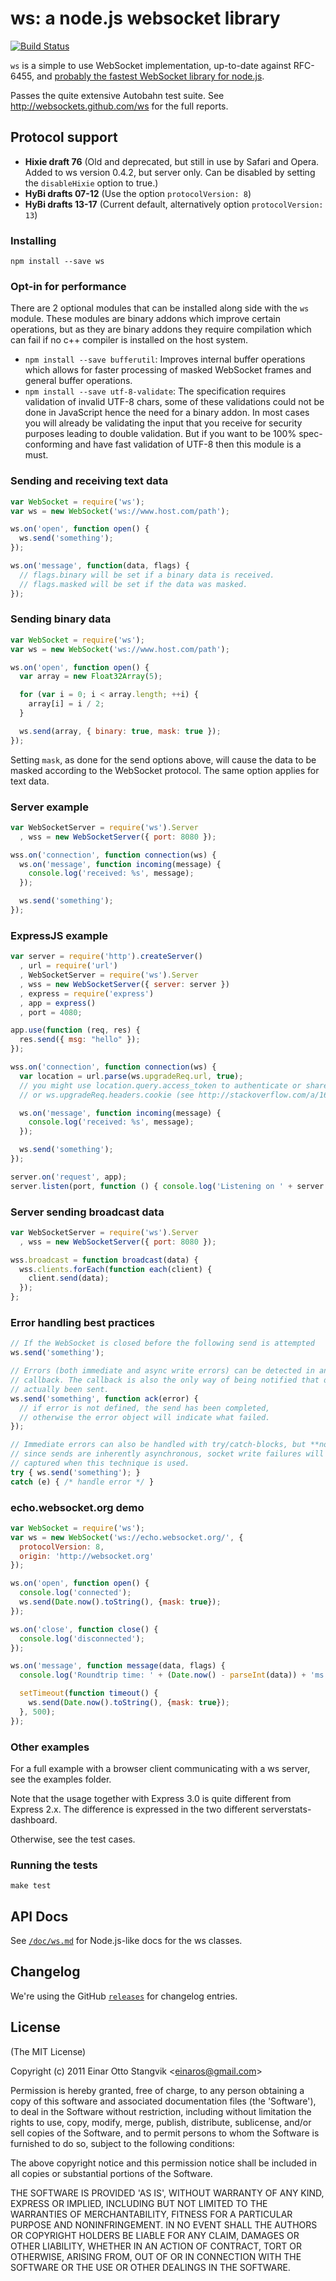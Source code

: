 # ws: a node.js websocket library

[![Build Status](https://travis-ci.org/websockets/ws.svg?branch=master)](https://travis-ci.org/websockets/ws)

`ws` is a simple to use WebSocket implementation, up-to-date against RFC-6455,
and [probably the fastest WebSocket library for node.js][archive].

Passes the quite extensive Autobahn test suite. See http://websockets.github.com/ws
for the full reports.

## Protocol support

* **Hixie draft 76** (Old and deprecated, but still in use by Safari and Opera.
  Added to ws version 0.4.2, but server only. Can be disabled by setting the
  `disableHixie` option to true.)
* **HyBi drafts 07-12** (Use the option `protocolVersion: 8`)
* **HyBi drafts 13-17** (Current default, alternatively option `protocolVersion: 13`)

### Installing

```
npm install --save ws
```

### Opt-in for performance

There are 2 optional modules that can be installed along side with the `ws`
module. These modules are binary addons which improve certain operations, but as
they are binary addons they require compilation which can fail if no c++
compiler is installed on the host system.

- `npm install --save bufferutil`: Improves internal buffer operations which
  allows for faster processing of masked WebSocket frames and general buffer
  operations.
- `npm install --save utf-8-validate`: The specification requires validation of
  invalid UTF-8 chars, some of these validations could not be done in JavaScript
  hence the need for a binary addon. In most cases you will already be
  validating the input that you receive for security purposes leading to double
  validation. But if you want to be 100% spec-conforming and have fast
  validation of UTF-8 then this module is a must.

### Sending and receiving text data

```js
var WebSocket = require('ws');
var ws = new WebSocket('ws://www.host.com/path');

ws.on('open', function open() {
  ws.send('something');
});

ws.on('message', function(data, flags) {
  // flags.binary will be set if a binary data is received.
  // flags.masked will be set if the data was masked.
});
```

### Sending binary data

```js
var WebSocket = require('ws');
var ws = new WebSocket('ws://www.host.com/path');

ws.on('open', function open() {
  var array = new Float32Array(5);

  for (var i = 0; i < array.length; ++i) {
    array[i] = i / 2;
  }

  ws.send(array, { binary: true, mask: true });
});
```

Setting `mask`, as done for the send options above, will cause the data to be
masked according to the WebSocket protocol. The same option applies for text
data.

### Server example

```js
var WebSocketServer = require('ws').Server
  , wss = new WebSocketServer({ port: 8080 });

wss.on('connection', function connection(ws) {
  ws.on('message', function incoming(message) {
    console.log('received: %s', message);
  });

  ws.send('something');
});
```

### ExpressJS example

```js
var server = require('http').createServer()
  , url = require('url')
  , WebSocketServer = require('ws').Server
  , wss = new WebSocketServer({ server: server })
  , express = require('express')
  , app = express()
  , port = 4080;

app.use(function (req, res) {
  res.send({ msg: "hello" });
});

wss.on('connection', function connection(ws) {
  var location = url.parse(ws.upgradeReq.url, true);
  // you might use location.query.access_token to authenticate or share sessions
  // or ws.upgradeReq.headers.cookie (see http://stackoverflow.com/a/16395220/151312)

  ws.on('message', function incoming(message) {
    console.log('received: %s', message);
  });

  ws.send('something');
});

server.on('request', app);
server.listen(port, function () { console.log('Listening on ' + server.address().port) });
```

### Server sending broadcast data

```js
var WebSocketServer = require('ws').Server
  , wss = new WebSocketServer({ port: 8080 });

wss.broadcast = function broadcast(data) {
  wss.clients.forEach(function each(client) {
    client.send(data);
  });
};
```

### Error handling best practices

```js
// If the WebSocket is closed before the following send is attempted
ws.send('something');

// Errors (both immediate and async write errors) can be detected in an optional
// callback. The callback is also the only way of being notified that data has
// actually been sent.
ws.send('something', function ack(error) {
  // if error is not defined, the send has been completed,
  // otherwise the error object will indicate what failed.
});

// Immediate errors can also be handled with try/catch-blocks, but **note** that
// since sends are inherently asynchronous, socket write failures will *not* be
// captured when this technique is used.
try { ws.send('something'); }
catch (e) { /* handle error */ }
```

### echo.websocket.org demo

```js
var WebSocket = require('ws');
var ws = new WebSocket('ws://echo.websocket.org/', {
  protocolVersion: 8,
  origin: 'http://websocket.org'
});

ws.on('open', function open() {
  console.log('connected');
  ws.send(Date.now().toString(), {mask: true});
});

ws.on('close', function close() {
  console.log('disconnected');
});

ws.on('message', function message(data, flags) {
  console.log('Roundtrip time: ' + (Date.now() - parseInt(data)) + 'ms', flags);

  setTimeout(function timeout() {
    ws.send(Date.now().toString(), {mask: true});
  }, 500);
});
```

### Other examples

For a full example with a browser client communicating with a ws server, see the
examples folder.

Note that the usage together with Express 3.0 is quite different from Express
2.x. The difference is expressed in the two different serverstats-dashboard.

Otherwise, see the test cases.

### Running the tests

```
make test
```

## API Docs

See [`/doc/ws.md`](https://github.com/websockets/ws/blob/master/doc/ws.md) for Node.js-like docs for the ws classes.

## Changelog

We're using the GitHub [`releases`](https://github.com/websockets/ws/releases) for changelog entries.

## License

(The MIT License)

Copyright (c) 2011 Einar Otto Stangvik &lt;einaros@gmail.com&gt;

Permission is hereby granted, free of charge, to any person obtaining
a copy of this software and associated documentation files (the
'Software'), to deal in the Software without restriction, including
without limitation the rights to use, copy, modify, merge, publish,
distribute, sublicense, and/or sell copies of the Software, and to
permit persons to whom the Software is furnished to do so, subject to
the following conditions:

The above copyright notice and this permission notice shall be
included in all copies or substantial portions of the Software.

THE SOFTWARE IS PROVIDED 'AS IS', WITHOUT WARRANTY OF ANY KIND,
EXPRESS OR IMPLIED, INCLUDING BUT NOT LIMITED TO THE WARRANTIES OF
MERCHANTABILITY, FITNESS FOR A PARTICULAR PURPOSE AND NONINFRINGEMENT.
IN NO EVENT SHALL THE AUTHORS OR COPYRIGHT HOLDERS BE LIABLE FOR ANY
CLAIM, DAMAGES OR OTHER LIABILITY, WHETHER IN AN ACTION OF CONTRACT,
TORT OR OTHERWISE, ARISING FROM, OUT OF OR IN CONNECTION WITH THE
SOFTWARE OR THE USE OR OTHER DEALINGS IN THE SOFTWARE.

[archive]: http://web.archive.org/web/20130314230536/http://hobbycoding.posterous.com/the-fastest-websocket-module-for-nodejs
